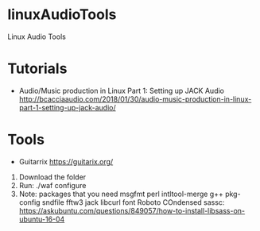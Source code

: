 # linuxAudioTools
Linux Audio Tools


# Tutorials
- Audio/Music production in Linux Part 1: Setting up JACK Audio
http://bcacciaaudio.com/2018/01/30/audio-music-production-in-linux-part-1-setting-up-jack-audio/


# Tools

- Guitarrix
https://guitarix.org/

1. Download the folder
2. Run:
./waf configure
3. Note: packages that you need
msgfmt
perl
intltool-merge
g++
pkg-config
sndfile
fftw3
jack
libcurl
font Roboto COndensed
sassc: https://askubuntu.com/questions/849057/how-to-install-libsass-on-ubuntu-16-04
